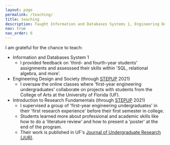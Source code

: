 ```yaml
---
layout: page
permalink: /teaching/
title: teaching
description: Taught Information and Databases Systems 1, Engineering Design and Society, Research Fundamentals
nav: true
nav_order: 6
---
```

I am grateful for the chance to teach:

* Information and Databases System 1
    * I provided feedback on 'third- and fourth-year students' assignments and assesssed their skills within 'SQL, relational algebra, and more'.
* Engineering Design and Society (through [STEPUP](https://www.eng.ufl.edu/undergraduate/programs-and-partnerships/student-transition-and-retention/stepup-summer-bridge-program/) 2021)
    * I oversaw the online classes where 'first-year engineering undergraduates' collaborate on projects with students from the College of Arts at the University of Florida (UF).
* Introduction to Research Fundamentals (through [STEPUP](https://www.eng.ufl.edu/undergraduate/programs-and-partnerships/student-transition-and-retention/stepup-summer-bridge-program/) 2021)
    * I supervised a group of 'first-year engineering undergraduates' in their 'first research experience' before their first semester in college.
    * Students learned more about professional and academic skills like how to do a 'literature review' and how to present a 'poster' at the end of the program.
    * Their work is published in UF's [Journal of Undergraduate Research (JUR)](https://cur.aa.ufl.edu/jur/).
